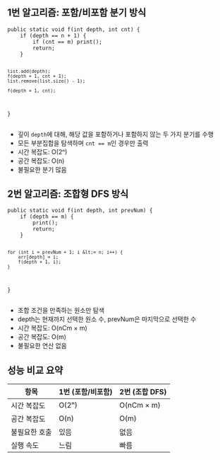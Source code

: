 <h2 id="1번-알고리즘-포함비포함-분기-방식">1번 알고리즘: 포함/비포함 분기 방식</h2>
<pre><code class="language-java">public static void f(int depth, int cnt) {
    if (depth == n + 1) {
        if (cnt == m) print();
        return;
    }

    list.add(depth);
    f(depth + 1, cnt + 1);
    list.remove(list.size() - 1);

    f(depth + 1, cnt);
}</code></pre>
<ul>
<li>깊이 <code>depth</code>에 대해, 해당 값을 포함하거나 포함하지 않는 두 가지 분기를 수행</li>
<li>모든 부분집합을 탐색하며 <code>cnt == m</code>인 경우만 출력</li>
<li>시간 복잡도: O(2ⁿ)</li>
<li>공간 복잡도: O(n)</li>
<li>불필요한 분기 많음</li>
</ul>
<h2 id="2번-알고리즘-조합형-dfs-방식">2번 알고리즘: 조합형 DFS 방식</h2>
<pre><code class="language-java">public static void f(int depth, int prevNum) {
    if (depth == m) {
        print();
        return;
    }

    for (int i = prevNum + 1; i &lt;= n; i++) {
        arr[depth] = i;
        f(depth + 1, i);
    }
}</code></pre>
<ul>
<li>조합 조건을 만족하는 원소만 탐색</li>
<li>depth는 현재까지 선택한 원소 수, prevNum은 마지막으로 선택한 수</li>
<li>시간 복잡도: O(nCm × m)</li>
<li>공간 복잡도: O(m)</li>
<li>불필요한 연산 없음</li>
</ul>
<h2 id="성능-비교-요약">성능 비교 요약</h2>
<table>
<thead>
<tr>
<th>항목</th>
<th>1번 (포함/비포함)</th>
<th>2번 (조합 DFS)</th>
</tr>
</thead>
<tbody><tr>
<td>시간 복잡도</td>
<td>O(2ⁿ)</td>
<td>O(nCm × m)</td>
</tr>
<tr>
<td>공간 복잡도</td>
<td>O(n)</td>
<td>O(m)</td>
</tr>
<tr>
<td>불필요한 호출</td>
<td>있음</td>
<td>없음</td>
</tr>
<tr>
<td>실행 속도</td>
<td>느림</td>
<td>빠름</td>
</tr>
</tbody></table>